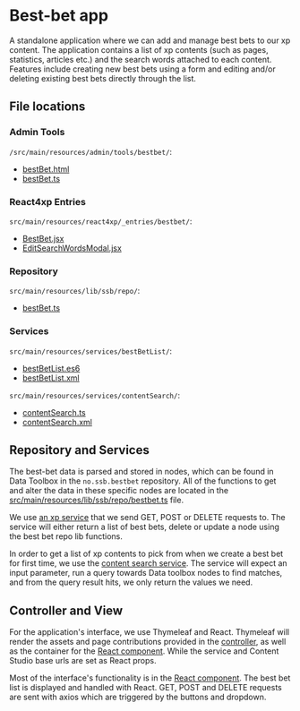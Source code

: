 # Best-bet app

A standalone application where we can add and manage best bets to our xp content. The application contains a list of xp contents (such as pages, statistics, articles etc.) and the search words attached to each content. Features include creating new best bets using a form and editing and/or deleting existing best bets directly through the list.

## File locations
### Admin Tools 

`/src/main/resources/admin/tools/bestbet/`:
- [bestBet.html](/src/main/resources/admin/tools/bestbet/bestbet.html)
- [bestBet.ts](src/main/resources/admin/tools/bestbet/bestbet.ts)

### React4xp Entries 

`src/main/resources/react4xp/_entries/bestbet/`:
- [BestBet.jsx](src/main/resources/react4xp/_entries/bestbet/Bestbet.jsx)
- [EditSearchWordsModal.jsx](src/main/resources/react4xp/_entries/bestbet/EditSearchWordsModal.jsx)

### Repository 

`src/main/resources/lib/ssb/repo/`:
- [bestBet.ts](src/main/resources/lib/ssb/repo/bestbet.ts)

### Services

`src/main/resources/services/bestBetList/`:
- [bestBetList.es6](src/main/resources/services/bestBetList/bestBetList.es6)
- [bestBetList.xml](src/main/resources/services/bestBetList/bestBetList.xml)

`src/main/resources/services/contentSearch/`:
- [contentSearch.ts](src/main/resources/services/contentSearch/contentSearch.ts)
- [contentSearch.xml](src/main/resources/services/contentSearch/contentSearch.xml)

## Repository and Services

The best-bet data is parsed and stored in nodes, which can be found in Data Toolbox in the `no.ssb.bestbet` repository. All of the functions to get and alter the data in these specific nodes are located in the [src/main/resources/lib/ssb/repo/bestbet.ts](src/main/resources/lib/ssb/repo/bestbet.ts) file.

We use [an xp service](src/main/resources/services/bestBetList/bestBetList.es6) that we send GET, POST or DELETE requests to. The service will either return a list of best bets, delete or update a node using the best bet repo lib functions.

In order to get a list of xp contents to pick from when we create a best bet for first time, we use the [content search service](src/main/resources/services/contentSearch/contentSearch.ts). The service will expect an input parameter, run a query towards Data toolbox nodes to find matches, and from the query result hits, we only return the values we need.

## Controller and View

For the application's interface, we use Thymeleaf and React. Thymeleaf will render the assets and page contributions provided in the [controller](src/main/resources/admin/tools/bestbet/bestbet.ts), as well as the container for the [React component](src/main/resources/react4xp/_entries/bestbet/Bestbet.jsx). While the service and Content Studio base urls are set as React props.

Most of the interface's functionality is in the [React component](src/main/resources/react4xp/_entries/bestbet/Bestbet.jsx). The best bet list is displayed and handled with React. GET, POST and DELETE requests are sent with axios which are triggered by the buttons and dropdown.
